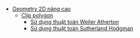* [Geometry 2D nâng cao](#geometry-2d-nâng-cao)
    * [Clip polygon](#Clip2Polygon)
        * [Sử dụng thuật toán Weiler Atherton](#Clip2PolygonUseWeilerAtherton)
        * [Sử dụng thuật toán Sutherland Hodgman](#Clip2PolygonUseSutherlandHodgman)
        <br>